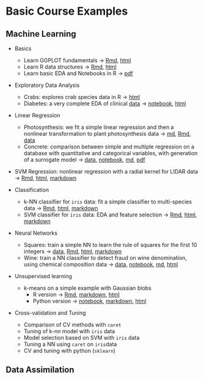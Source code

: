 # Basic Course Examples

## Machine Learning

- Basics
   - Learn GGPLOT fundamentals $\rightarrow$ [Rmd](02Examples/learn/learn_GGPLOT.Rmd), [html](02Examples/learn/learn_GGPLOT.html)
   - Learn R data structures $\rightarrow$ [Rmd](02Examples/learn/R-data-struct.Rmd), [html](02Examples/learn/R-data-struct.html)
   - Learn basic EDA and Notebooks in R $\rightarrow$ [pdf](02Examples/learn/learn_NB_EDA.pdf)
- Exploratory Data Analysis
   - Crabs: explores crab species data in R $\rightarrow$ [html](02Examples/EDA_crabs/EDA_crabs.html)
   - Diabetes: a very complete EDA of clinical [data](02Examples/EDA_diabetes/pima-indians-diabetes.csv) $\rightarrow$  [notebook](02Examples/EDA_diabetes/pima-indians-diabetes-EDA.ipynb), [html](02Examples/EDA_diabetes/pima-indians-diabetes-EDA.html)
 - Linear Regression
   - Photosynthesis: we fit a simple linear regression and then a nonlinear transformation to plant photosynthesis data $\rightarrow$ [md](l02Examples/in_reg_photo/lin_reg_photo.md), [Rmd](02Examples/lin_reg_photo/lin_reg_photo.Rmd), [data](02Examples/lin_reg_photo/photo.csv)
   - Concrete: comparison between simple and multiple regression on a database with quantitative and categorical variables, with generation of a surrogate model $\rightarrow$  [data](02Examples/mlreg_concrete/ConcreteStrenght.csv), [notebook](02Examples/mlreg_concrete/mlreg_concrete.ipynb), [md](02Examples/mlreg_concrete/mlreg_concrete.md), [pdf](02Examples/mlreg_concrete/mlreg_concrete.pdf)
 - SVM Regression: nonlinear regression with a radial kernel for LIDAR data $\rightarrow$  [Rmd](02Examples/svm_reg/svm_reg.Rmd), [html](02Examples/svm_regsvm_reg.html), [markdown](02Examples/svm_regsvm_reg.md)
 - Classification
    - k-NN classifier for `iris` data: fit a simple classifier to multi-species data  $\rightarrow$  [Rmd](02Examples/k_nn_iris/k_nn_iris_md.Rmd), [html](02Examples/k_nn_iris/k_nn_iris.html), [markdown](02Examples/k_nn_iris/k_nn_iris_md.md)
	- SVM classifier for  `iris` data: EDA and feature selection $\rightarrow$ [Rmd](02Examples/svm_iris/svm_iris.Rmd), [html](02Examples/svm_iris/svm_iris.html), [markdown](02Examples/svm_iris/svm_iris.md)
- Neural Networks
   - Squares: train a simple NN to learn the rule of squares for the first 10 integers $\rightarrow$ [data](02Examples/nnet_squares/squares.csv), [Rmd](02Examples/nnet_squares/nnet_squares.Rmd), [html](02Examples/nnet_squares/nnet_squares.html), [markdown](02Examples/nnet_squares/nnet_squares.md)
   - Wine: train a NN classifier to detect fraud on wine denomination, using chemical composition data $\rightarrow$  [data](02Examples/nnet_MLP_wine/wine_data.csv), [notebook](02Examples/nnet_MLP_wine/nnet_MLP_wine.ipynb), [md](02Examples/nnet_MLP_wine/nnet_MLP_wine.md), [html](02Examples/nnet_MLP_wine/nnet_MLP_wine.html)
- Unsupervised learning
   - k-means on a simple example with Gaussian blobs  
        - R version $\rightarrow$ [Rmd](02Examples/k_means/k_means_simple.Rmd), [markdown](02Examples/k_means/k_means_simple.md), [html](02Examples/k_means/k_means_simple.html)
		- Python version $\rightarrow$ [notebook](02Examples/k_means/k_means_skl.ipynb), [markdown](02Examples/k_means/k_means_skl/k_means_skl.md), [html](02Examples/k_means/k_means_skl.html)

- Cross-validation and Tuning
   - Comparison of CV methods with `caret`
   - Tuning of k-nn model with `iris` data
   - Model selection based on SVM with `iris` data 
   - Tuning a NN using `caret` on `iris`data 
   - CV and tuning with python (`sklearn`)



## Data Assimilation